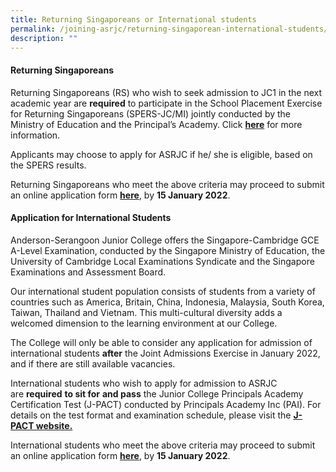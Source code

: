```yaml
---
title: Returning Singaporeans or International students
permalink: /joining-asrjc/returning-singaporean-international-students/
description: ""
---
```

#### Returning Singaporeans

Returning Singaporeans (RS) who wish to seek admission to JC1 in the next academic year are **required** to participate in the School Placement Exercise for Returning Singaporeans (SPERS-JC/MI) jointly conducted by the Ministry of Education and the Principal’s Academy. Click **[here](https://beta.moe.gov.sg/returning-singaporeans/post-secondary/spers/)** for more information.

Applicants may choose to apply for ASRJC if he/ she is eligible, based on the SPERS results.

Returning Singaporeans who meet the above criteria may proceed to submit an online application form [**here**](http://apply.asrjc.edu.sg/), by **15 January 2022**.

#### **Application for International Students**

Anderson-Serangoon Junior College offers the Singapore-Cambridge GCE A-Level Examination, conducted by the Singapore Ministry of Education, the University of Cambridge Local Examinations Syndicate and the Singapore Examinations and Assessment Board.

Our international student population consists of students from a variety of countries such as America, Britain, China, Indonesia, Malaysia, South Korea, Taiwan, Thailand and Vietnam. This multi-cultural diversity adds a welcomed dimension to the learning environment at our College.

The College will only be able to consider any application for admission of international students **after** the Joint Admissions Exercise in January 2022, and if there are still available vacancies.

International students who wish to apply for admission to ASRJC are **required** **to sit for** **and pass** the Junior College Principals Academy Certification Test (J-PACT) conducted by Principals Academy Inc (PAI). For details on the test format and examination schedule, please visit the **[J-PACT website.](https://pact.sg/index.php?option=com_content&view=section&id=7&Itemid=74)**

International students who meet the above criteria may proceed to submit an online application form [**here**](http://apply.asrjc.edu.sg/), by **15 January 2022**.